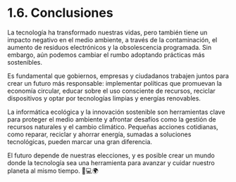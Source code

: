# 1.6. Conclusiones
  
La tecnología ha transformado nuestras vidas, pero también tiene un impacto negativo en el medio ambiente, a través de la contaminación, el aumento de residuos electrónicos y la obsolescencia programada. Sin embargo, aún podemos cambiar el rumbo adoptando prácticas más sostenibles.  

Es fundamental que gobiernos, empresas y ciudadanos trabajen juntos para crear un futuro más responsable: implementar políticas que promuevan la economía circular, educar sobre el uso consciente de recursos, reciclar dispositivos y optar por tecnologías limpias y energías renovables.  

La informática ecológica y la innovación sostenible son herramientas clave para proteger el medio ambiente y afrontar desafíos como la gestión de recursos naturales y el cambio climático. Pequeñas acciones cotidianas, como reparar, reciclar y ahorrar energía, sumadas a soluciones tecnológicas, pueden marcar una gran diferencia.  

El futuro depende de nuestras elecciones, y es posible crear un mundo donde la tecnología sea una herramienta para avanzar y cuidar nuestro planeta al mismo tiempo. 🌿💻🌍
